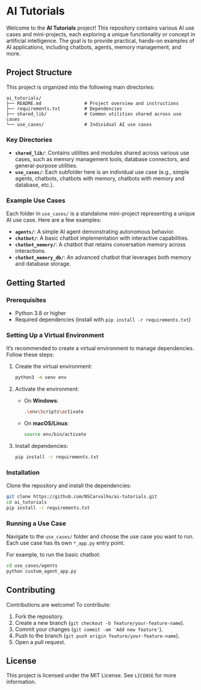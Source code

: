 # AI Tutorials

Welcome to the **AI Tutorials** project! This repository contains various AI use cases and mini-projects, each exploring a unique functionality or concept in artificial intelligence. The goal is to provide practical, hands-on examples of AI applications, including chatbots, agents, memory management, and more.

## Project Structure

This project is organized into the following main directories:

```plaintext
ai_tutorials/
├── README.md                # Project overview and instructions
├── requirements.txt         # Dependencies
├── shared_lib/              # Common utilities shared across use cases
└── use_cases/               # Individual AI use cases
```

### Key Directories

- **`shared_lib/`**: Contains utilities and modules shared across various use cases, such as memory management tools, database connectors, and general-purpose utilities.
- **`use_cases/`**: Each subfolder here is an individual use case (e.g., simple agents, chatbots, chatbots with memory, chatbots with memory and database, etc.).

### Example Use Cases

Each folder in `use_cases/` is a standalone mini-project representing a unique AI use case. Here are a few examples:

- **`agents/`**: A simple AI agent demonstrating autonomous behavior.
- **`chatbot/`**: A basic chatbot implementation with interactive capabilities.
- **`chatbot_memory/`**: A chatbot that retains conversation memory across interactions.
- **`chatbot_memory_db/`**: An advanced chatbot that leverages both memory and database storage.

## Getting Started

### Prerequisites

- Python 3.8 or higher
- Required dependencies (install with `pip install -r requirements.txt`)

### Setting Up a Virtual Environment

It’s recommended to create a virtual environment to manage dependencies. Follow these steps:

1. Create the virtual environment:
    ```bash
    python3 -m venv env
    ```

2. Activate the environment:
   - On **Windows**:
       ```bash
       .\env\Scripts\activate
       ```
   - On **macOS/Linux**:
       ```bash
       source env/bin/activate
       ```

3. Install dependencies:
    ```bash
    pip install -r requirements.txt
    ```

### Installation

Clone the repository and install the dependencies:

```bash
git clone https://github.com/NSCarvalho/ai-tutorials.git
cd ai_tutorials
pip install -r requirements.txt
```

### Running a Use Case

Navigate to the `use_cases/` folder and choose the use case you want to run. Each use case has its own `*_app.py` entry point.

For example, to run the basic chatbot:

```bash
cd use_cases/agents
python custom_agent_app.py
```

## Contributing

Contributions are welcome! To contribute:

1. Fork the repository.
2. Create a new branch (`git checkout -b feature/your-feature-name`).
3. Commit your changes (`git commit -am 'Add new feature'`).
4. Push to the branch (`git push origin feature/your-feature-name`).
5. Open a pull request.

## License

This project is licensed under the MIT License. See `LICENSE` for more information.